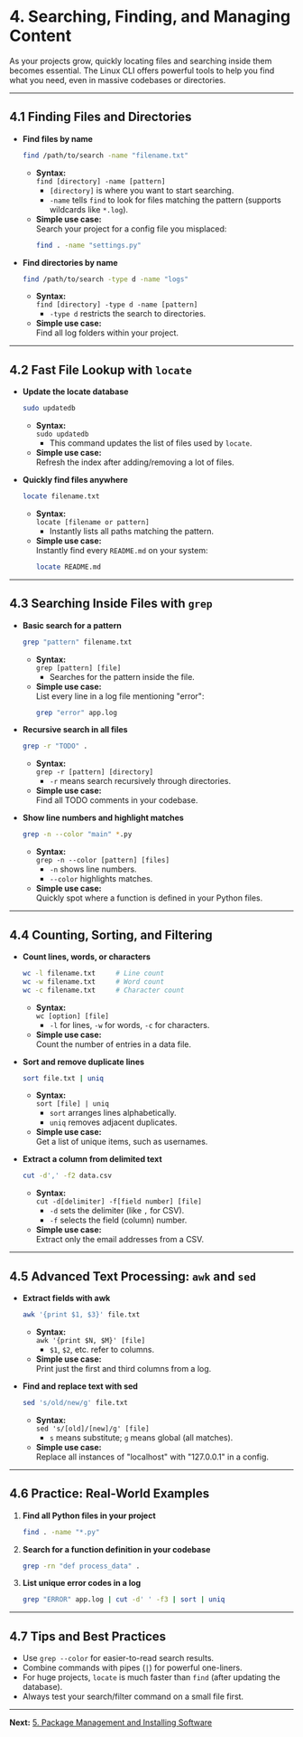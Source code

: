 # 4. Searching, Finding, and Managing Content

As your projects grow, quickly locating files and searching inside them becomes essential. The Linux CLI offers powerful tools to help you find what you need, even in massive codebases or directories.

---

## 4.1 Finding Files and Directories

- **Find files by name**
  ```bash
  find /path/to/search -name "filename.txt"
  ```
  - **Syntax:**  
    `find [directory] -name [pattern]`
    - `[directory]` is where you want to start searching.
    - `-name` tells `find` to look for files matching the pattern (supports wildcards like `*.log`).
  - **Simple use case:**  
    Search your project for a config file you misplaced:
    ```bash
    find . -name "settings.py"
    ```

- **Find directories by name**
  ```bash
  find /path/to/search -type d -name "logs"
  ```
  - **Syntax:**  
    `find [directory] -type d -name [pattern]`
    - `-type d` restricts the search to directories.
  - **Simple use case:**  
    Find all log folders within your project.

---

## 4.2 Fast File Lookup with `locate`

- **Update the locate database**
  ```bash
  sudo updatedb
  ```
  - **Syntax:**  
    `sudo updatedb`
    - This command updates the list of files used by `locate`.
  - **Simple use case:**  
    Refresh the index after adding/removing a lot of files.

- **Quickly find files anywhere**
  ```bash
  locate filename.txt
  ```
  - **Syntax:**  
    `locate [filename or pattern]`
    - Instantly lists all paths matching the pattern.
  - **Simple use case:**  
    Instantly find every `README.md` on your system:
    ```bash
    locate README.md
    ```

---

## 4.3 Searching Inside Files with `grep`

- **Basic search for a pattern**
  ```bash
  grep "pattern" filename.txt
  ```
  - **Syntax:**  
    `grep [pattern] [file]`
    - Searches for the pattern inside the file.
  - **Simple use case:**  
    List every line in a log file mentioning "error":
    ```bash
    grep "error" app.log
    ```

- **Recursive search in all files**
  ```bash
  grep -r "TODO" .
  ```
  - **Syntax:**  
    `grep -r [pattern] [directory]`
    - `-r` means search recursively through directories.
  - **Simple use case:**  
    Find all TODO comments in your codebase.

- **Show line numbers and highlight matches**
  ```bash
  grep -n --color "main" *.py
  ```
  - **Syntax:**  
    `grep -n --color [pattern] [files]`
    - `-n` shows line numbers.
    - `--color` highlights matches.
  - **Simple use case:**  
    Quickly spot where a function is defined in your Python files.

---

## 4.4 Counting, Sorting, and Filtering

- **Count lines, words, or characters**
  ```bash
  wc -l filename.txt     # Line count
  wc -w filename.txt     # Word count
  wc -c filename.txt     # Character count
  ```
  - **Syntax:**  
    `wc [option] [file]`
    - `-l` for lines, `-w` for words, `-c` for characters.
  - **Simple use case:**  
    Count the number of entries in a data file.

- **Sort and remove duplicate lines**
  ```bash
  sort file.txt | uniq
  ```
  - **Syntax:**  
    `sort [file] | uniq`
    - `sort` arranges lines alphabetically.
    - `uniq` removes adjacent duplicates.
  - **Simple use case:**  
    Get a list of unique items, such as usernames.

- **Extract a column from delimited text**
  ```bash
  cut -d',' -f2 data.csv
  ```
  - **Syntax:**  
    `cut -d[delimiter] -f[field number] [file]`
    - `-d` sets the delimiter (like `,` for CSV).
    - `-f` selects the field (column) number.
  - **Simple use case:**  
    Extract only the email addresses from a CSV.

---

## 4.5 Advanced Text Processing: `awk` and `sed`

- **Extract fields with awk**
  ```bash
  awk '{print $1, $3}' file.txt
  ```
  - **Syntax:**  
    `awk '{print $N, $M}' [file]`
    - `$1`, `$2`, etc. refer to columns.
  - **Simple use case:**  
    Print just the first and third columns from a log.

- **Find and replace text with sed**
  ```bash
  sed 's/old/new/g' file.txt
  ```
  - **Syntax:**  
    `sed 's/[old]/[new]/g' [file]`
    - `s` means substitute; `g` means global (all matches).
  - **Simple use case:**  
    Replace all instances of "localhost" with "127.0.0.1" in a config.

---

## 4.6 Practice: Real-World Examples

1. **Find all Python files in your project**
   ```bash
   find . -name "*.py"
   ```
2. **Search for a function definition in your codebase**
   ```bash
   grep -rn "def process_data" .
   ```
3. **List unique error codes in a log**
   ```bash
   grep "ERROR" app.log | cut -d' ' -f3 | sort | uniq
   ```

---

## 4.7 Tips and Best Practices

- Use `grep --color` for easier-to-read search results.
- Combine commands with pipes (`|`) for powerful one-liners.
- For huge projects, `locate` is much faster than `find` (after updating the database).
- Always test your search/filter command on a small file first.

---

**Next:** [5. Package Management and Installing Software](./05-package-management-apt_Version2.md)
